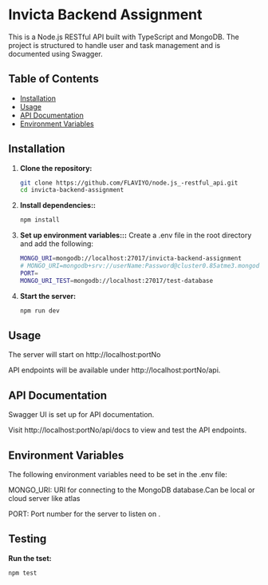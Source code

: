 # Invicta Backend Assignment

This is a Node.js RESTful API built with TypeScript and MongoDB. The project is structured to handle user and task management and is documented using Swagger.

## Table of Contents
- [Installation](#installation)
- [Usage](#usage)
- [API Documentation](#api-documentation)
- [Environment Variables](#environment-variables)

## Installation

1. **Clone the repository:**
   ```sh
   git clone https://github.com/FLAVIYO/node.js_-restful_api.git
   cd invicta-backend-assignment


2. **Install dependencies::**
   ```sh
   npm install


3. **Set up environment variables:::**
   Create a .env file in the root directory and add the following:
   ```sh
   MONGO_URI=mongodb://localhost:27017/invicta-backend-assignment
   # MONGO_URI=mongodb+srv://userName:Password@cluster0.85atme3.mongodb.net/?retryWrites=true&w=majority&appName=ClusterNmae
   PORT=
   MONGO_URI_TEST=mongodb://localhost:27017/test-database

4. **Start the server:**
   ```sh
   npm run dev
   

## Usage

The server will start on http://localhost:portNo

API endpoints will be available under http://localhost:portNo/api.

## API Documentation

Swagger UI is set up for API documentation.

Visit http://localhost:portNo/api/docs to view and test the API endpoints.

## Environment Variables

The following environment variables need to be set in the .env file:

MONGO_URI: URI for connecting to the MongoDB database.Can be local or cloud server like atlas

PORT: Port number for the server to listen on .

## Testing

 **Run the tset:**
   ```sh
   npm test